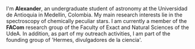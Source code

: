 I'm **Alexander**, an undergraduate student of astronomy at the Universidad de Antioquia in Medellin, Colombia. My main research interests lie in the spectroscopy of chemically peculiar stars. I am currently a member of the **FACom** research group of the Faculty of Exact and Natural Sciences of the UdeA. In addition, as part of my outreach activities, I am part of the founding group of 'Hermes, divulgadores de la ciencia'.

